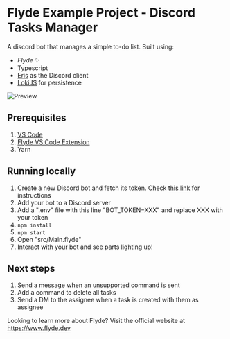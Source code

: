 # Flyde Example Project - Discord Tasks Manager

A discord bot that manages a simple to-do list. Built using:

- _Flyde_ ✨
- Typescript
- [Eris](https://abal.moe/Eris/) as the Discord client
- [LokiJS](https://github.com/techfort/LokiJS) for persistence

![Preview](preview.gif)

## Prerequisites

1. [VS Code](https://code.visualstudio.com/)
2. [Flyde VS Code Extension](https://marketplace.visualstudio.com/items?itemName=flyde.flyde-vscode)
3. Yarn

## Running locally

1. Create a new Discord bot and fetch its token. Check [this link](https://www.writebots.com/discord-bot-token/) for instructions
2. Add your bot to a Discord server
3. Add a ".env" file with this line "BOT_TOKEN=XXX" and replace XXX with your token
4. `npm install`
5. `npm start`
6. Open "src/Main.flyde"
7. Interact with your bot and see parts lighting up!

## Next steps
1. Send a message when an unsupported command is sent
2. Add a command to delete all tasks
3. Send a DM to the assignee when a task is created with them as assignee

Looking to learn more about Flyde? Visit the official website at https://www.flyde.dev
